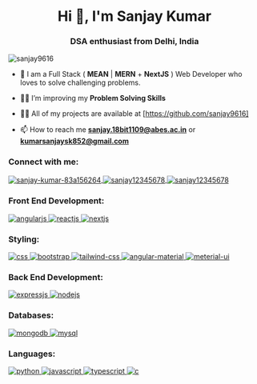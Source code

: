 <h1 align="center">Hi 👋, I'm Sanjay Kumar</h1>
<h3 align="center">DSA enthusiast from Delhi, India</h3>

<p align="left">
    <img src="https://komarev.com/ghpvc/?username=sanjay9616&label=Profile%20views&color=0e75b6&style=flat" alt="sanjay9616" />
</p>


- 🌱 I am a Full Stack ( **MEAN** | **MERN** + **NextJS** ) Web Developer who loves to solve challenging problems.

- 🏋🏻 I’m improving my **Problem Solving Skills**

- 👨‍💻 All of my projects are available at [https://github.com/sanjay9616]

- 📫 How to reach me **sanjay.18bit1109@abes.ac.in** or **kumarsanjaysk852@gmail.com**

<h3 align="left">Connect with me:</h3>

<p align="left">
    <a href="https://www.linkedin.com/in/sanjay-kumar-83a156264/" target="blank">
        <img align="center" src="https://img.shields.io/badge/LinkedIn-0077B5?style=for-the-badge&logo=linkedin&logoColor=white" alt="sanjay-kumar-83a156264" />
    </a>
    <a href="https://leetcode.com/sanjay12345678/" target="blank">
        <img align="center" src="https://img.shields.io/badge/-LeetCode-FFA116?style=for-the-badge&logo=LeetCode&logoColor=black" alt="sanjay12345678" />
    </a>
    <a href="https://www.codechef.com/users/sanjay12345678" target="blank" >
        <img align="center" src="https://img.shields.io/badge/Codechef-%23B92B27.svg?&style=for-the-badge&logo=Codechef&logoColor=white" alt="sanjay12345678" />
    </a>
</p>

<h3 align="left">Front End Development:</h3>

<p align="left">
    <a href="https://angular.io/" target="_blank" title="Angular JS">
        <img src="https://img.shields.io/badge/Angular-DD0031?style=for-the-badge&logo=angular&logoColor=white" alt="angularjs" />
    </a>
    <a href="https://reactjs.org/" target="_blank" title="React JS">
        <img src="https://img.shields.io/badge/React-20232A?style=for-the-badge&logo=react&logoColor=61DAFB" alt="reactjs" />
    </a>
    <a href="https://nextjs.org/" target="_blank" title="Next JS">
        <img src="https://img.shields.io/badge/next%20js-000000?style=for-the-badge&logo=nextdotjs&logoColor=white" alt="nextjs"/>
    </a>
</p>

<h3 align="left">Styling:</h3>

<p align="left">
    <a href="https://www.w3schools.com/css/" target="_blank" title="CSS">
        <img src="https://img.shields.io/badge/CSS3-1572B6?style=for-the-badge&logo=css3&logoColor=white" alt="css" />
    </a>
    <a href="https://getbootstrap.com/" target="_blank" title="Bootatrap">
        <img src="https://img.shields.io/badge/Bootstrap-563D7C?style=for-the-badge&logo=bootstrap&logoColor=white" alt="bootstrap"/>
    </a>
    <a href="https://tailwindcss.com/" target="_blank" title="Tailwind CSS">
        <img src="https://img.shields.io/badge/Tailwind_CSS-38B2AC?style=for-the-badge&logo=tailwind-css&logoColor=white" alt="tailwind-css" />
    </a>
    <a href="https://material.angular.io/" target="_blank" title="Angular Material">
        <img src="https://img.shields.io/badge/material%20design-757575?style=for-the-badge&logo=material%20design&logoColor=white" alt="angular-material" />
    </a>
    <a href="https://mui.com/material-ui/" target="_blank" title="Material-UI">
        <img src="https://img.shields.io/badge/Material%20UI-007FFF?style=for-the-badge&logo=mui&logoColor=white" alt="meterial-ui" />
    </a>
</p>

<h3 align="left">Back End Development:</h3>

<p align="left">
    <a href="https://expressjs.com/" target="_blank" title="Express JS">
        <img src="https://img.shields.io/badge/Express%20js-000000?style=for-the-badge&logo=express&logoColor=white" alt="expressjs" />
    </a>
    <a href="https://nodejs.org/en" target="_blank" title="Node JS">
        <img src="https://img.shields.io/badge/Node%20js-339933?style=for-the-badge&logo=nodedotjs&logoColor=white" alt="nodejs" />
    </a>
</p>

<h3 align="left">Databases:</h3>

<p align="left">
    <a href="https://www.mongodb.com/" target="_blank" title="Mongo DB">
        <img src="https://img.shields.io/badge/MongoDB-4EA94B?style=for-the-badge&logo=mongodb&logoColor=white" alt="mongodb" />
    </a>
    <a href="https://www.mysql.com/" target="_blank" title="My SQL">
        <img src="https://img.shields.io/badge/MySQL-005C84?style=for-the-badge&logo=mysql&logoColor=white" alt="mysql" />
    </a>
</p>

<h3 align="left">Languages:</h3>

<p align="left">
    <a href="https://www.python.org/" target="_blank" title="Python">
        <img src="https://img.shields.io/badge/Python-FFD43B?style=for-the-badge&logo=python&logoColor=blue" alt="python" />
    </a>
    <a href="https://developer.mozilla.org/en-US/docs/Web/JavaScript" target="_blank" title="JavaScript">
        <img src="https://img.shields.io/badge/JavaScript-323330?style=for-the-badge&logo=javascript&logoColor=F7DF1E" alt="javascript" />
    </a>
    <a href="https://www.typescriptlang.org/docs/" target="_blank" title="TypeScript">
        <img src="https://img.shields.io/badge/TypeScript-007ACC?style=for-the-badge&logo=typescript&logoColor=white" alt="typescript" />
    </a>
    <a href="https://www.cprogramming.com/" target="_blank" title="C">
        <img src="https://img.shields.io/badge/C-00599C?style=for-the-badge&logo=c&logoColor=white" alt="c" />
    </a>
</p>